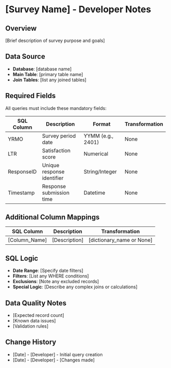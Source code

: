 # [Survey Name] - Developer Notes

## Overview
[Brief description of survey purpose and goals]

## Data Source
- **Database**: [database name]
- **Main Table**: [primary table name]
- **Join Tables**: [list any joined tables]

## Required Fields

All queries must include these mandatory fields:

| SQL Column | Description | Format | Transformation |
|------------|-------------|--------|----------------|
| YRMO | Survey period date | YYMM (e.g., 2401) | None |
| LTR | Satisfaction score | Numerical | None |
| ResponseID | Unique response identifier | String/Integer | None |
| Timestamp | Response submission time | Datetime | None |

## Additional Column Mappings

| SQL Column | Description | Transformation |
|------------|-------------|----------------|
| [Column_Name] | [Description] | [dictionary_name or None] |

## SQL Logic
- **Date Range**: [Specify date filters]
- **Filters**: [List any WHERE conditions]
- **Exclusions**: [Note any excluded records]
- **Special Logic**: [Describe any complex joins or calculations]

## Data Quality Notes
- [Expected record count]
- [Known data issues]
- [Validation rules]

## Change History
- [Date] - [Developer] - Initial query creation
- [Date] - [Developer] - [Changes made]
